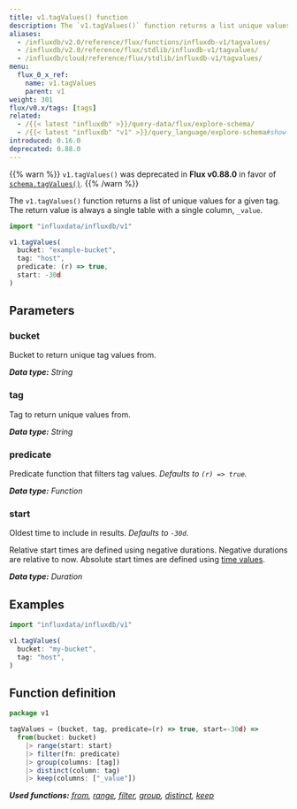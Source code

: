 ```yaml
---
title: v1.tagValues() function
description: The `v1.tagValues()` function returns a list unique values for a given tag.
aliases:
  - /influxdb/v2.0/reference/flux/functions/influxdb-v1/tagvalues/
  - /influxdb/v2.0/reference/flux/stdlib/influxdb-v1/tagvalues/
  - /influxdb/cloud/reference/flux/stdlib/influxdb-v1/tagvalues/
menu:
  flux_0_x_ref:
    name: v1.tagValues
    parent: v1
weight: 301
flux/v0.x/tags: [tags]
related:
  - /{{< latest "influxdb" >}}/query-data/flux/explore-schema/
  - /{{< latest "influxdb" "v1" >}}/query_language/explore-schema#show-tag-values, SHOW TAG VALUES in InfluxQL
introduced: 0.16.0
deprecated: 0.88.0
---
```


{{% warn %}}
`v1.tagValues()` was deprecated in **Flux v0.88.0** in favor of
[`schema.tagValues()`](/influxdb/v2.0/reference/flux/stdlib/influxdb-schema/tagvalues/).
{{% /warn %}}

The `v1.tagValues()` function returns a list of unique values for a given tag.
The return value is always a single table with a single column, `_value`.

```js
import "influxdata/influxdb/v1"

v1.tagValues(
  bucket: "example-bucket",
  tag: "host",
  predicate: (r) => true,
  start: -30d
)
```

## Parameters

### bucket
Bucket to return unique tag values from.

_**Data type:** String_

### tag
Tag to return unique values from.

_**Data type:** String_

### predicate
Predicate function that filters tag values.
_Defaults to `(r) => true`._

_**Data type:** Function_

### start
Oldest time to include in results.
_Defaults to `-30d`._

Relative start times are defined using negative durations.
Negative durations are relative to now.
Absolute start times are defined using [time values](/influxdb/v2.0/reference/flux/language/types/#time-types).

_**Data type:** Duration_

## Examples
```js
import "influxdata/influxdb/v1"

v1.tagValues(
  bucket: "my-bucket",
  tag: "host",
)
```

## Function definition
```js
package v1

tagValues = (bucket, tag, predicate=(r) => true, start=-30d) =>
  from(bucket: bucket)
    |> range(start: start)
    |> filter(fn: predicate)
    |> group(columns: [tag])
    |> distinct(column: tag)
    |> keep(columns: ["_value"])
```

_**Used functions:**
[from](/influxdb/v2.0/reference/flux/stdlib/built-in/inputs/from/),
[range](/influxdb/v2.0/reference/flux/stdlib/built-in/transformations/range/),
[filter](/influxdb/v2.0/reference/flux/stdlib/built-in/transformations/filter/),
[group](/influxdb/v2.0/reference/flux/stdlib/built-in/transformations/group/),
[distinct](/influxdb/v2.0/reference/flux/stdlib/built-in/transformations/selectors/distinct/),
[keep](/influxdb/v2.0/reference/flux/stdlib/built-in/transformations/keep/)_
